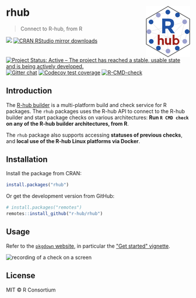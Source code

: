 # rhub <img src='man/figures/logo.png' align="right" height="138.5" />

> Connect to R-hub, from R

<!-- badges: start -->
[![](https://www.r-pkg.org/badges/version/rhub)](https://www.r-pkg.org/pkg/rhub)
[![CRAN RStudio mirror downloads](https://cranlogs.r-pkg.org/badges/rhub)](https://www.r-pkg.org/pkg/rhub)
[![Project Status: Active – The project has reached a stable, usable state and is being actively developed.](https://www.repostatus.org/badges/latest/active.svg)](https://www.repostatus.org/#active)
[![Gitter chat](https://badges.gitter.im/gitterHQ/gitter.png)](https://gitter.im/r-hub/community)
[![Codecov test coverage](https://codecov.io/gh/r-hub/rhub/branch/master/graph/badge.svg)](https://app.codecov.io/gh/r-hub/rhub?branch=master)
[![R-CMD-check](https://github.com/r-hub/rhub/actions/workflows/R-CMD-check.yaml/badge.svg)](https://github.com/r-hub/rhub/actions/workflows/R-CMD-check.yaml)
<!-- badges: end -->

## Introduction

The [R-hub builder](https://builder.r-hub.io/) is a multi-platform build and
check service for R packages. The `rhub` packages uses the R-hub API to connect to
the R-hub builder and start package checks on various architectures: 
**Run `R CMD check` on any of the R-hub builder architectures, from R**.

The `rhub` package also supports accessing **statuses of previous checks**, and 
**local use of the R-hub Linux platforms via Docker**.

## Installation

Install the package from CRAN:

```r
install.packages("rhub")
```

Or get the development version from GitHub:

```r
# install.packages("remotes")
remotes::install_github("r-hub/rhub")
```

## Usage

Refer to the [`pkgdown` website](https://r-hub.github.io/rhub/), in particular 
the ["Get started" vignette](https://r-hub.github.io/rhub/articles/rhub.html).

![recording of a check on a screen](https://r-hub.github.io/rhub/articles/figures/check-output.gif)

## License

MIT © R Consortium
